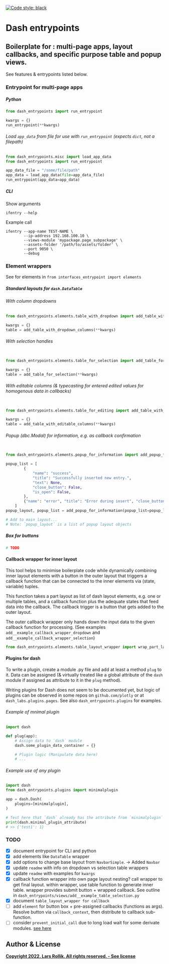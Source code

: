<!--
-*- coding: utf-8 -*-

 Author: Lars B. Rollik <L.B.Rollik@protonmail.com>
 License:
-->
[![Code style: black](https://img.shields.io/badge/code%20style-black-000000.svg)](https://github.com/python/black)


# Dash entrypoints

Boilerplate for : multi-page apps, layout callbacks, and specific purpose table and popup views.
---

See features & entrypoints listed below.



### Entrypoint for multi-page apps

##### Python

```python
from dash_entrypoints import run_entrypoint

kwargs = {}
run_entrypoint(**kwargs)
```


###### Load `app_data` from file for use with `run_entrypoint` (expects `dict`, not a filepath)

```python
from dash_entrypoints.misc import load_app_data
from dash_entrypoints import run_entrypoint

app_data_file = "/some/file/path"
app_data = load_app_data(file=app_data_file)
run_entrypoint(app_data=app_data)
```


##### CLI

Show arguments
```shell
ifentry --help
```

Example call
```shell
ifentry --app-name TEST-NAME \
        --ip-address 192.168.100.10 \
        --views-module 'mypackage.page_subpackage' \
        --assets-folder '/path/to/assets/folder' \
        --port 9050 \
        --debug
```



### Element wrappers

See for elements in `from interfaces_entrypoint import elements`

##### Standard layouts for `dash.DataTable`

###### With column dropdowns

```python
from dash_entrypoints.elements.table_with_dropdown import add_table_with_dropdown_columns

kwargs = {}
table = add_table_with_dropdown_columns(**kwargs)
```

###### With selection handles

```python

from dash_entrypoints.elements.table_for_selection import add_table_for_selection

kwargs = {}
table = add_table_for_selection(**kwargs)
```

###### With editable columns (& typecasting for entered edited values for homogenous data in callbacks)

```python

from dash_entrypoints.elements.table_for_editing import add_table_with_editable_columns

kwargs = {}
table = add_table_with_editable_columns(**kwargs)
```

###### Popup (dbc.Modal) for information, e.g. as callback confirmation
```python

from dash_entrypoints.elements.popup_for_information import add_popup_for_information

popup_list = [
        {
            "name": "success",
            "title": "Successfully inserted new entry.",
            "text": None,
            "close_button": False,
            "is_open": False,
        },
        {"name": "error", "title": "Error during insert", "close_button": True},
    ]
popup_layout, popup_list = add_popup_for_information(popup_list=popup_list)

# Add to main layout...
# Note: `popup_layout` is a list of popup layout objects
```

##### Box for buttons

```python
# TODO
```

#### Callback wrapper for inner layout

This tool helps to minimise boilerplate code while dynamically combining inner layout elements
with a button in the outer layout that triggers a callback function that can be connected
to the inner elements via (state, variable) tuples.

This function takes a part layout as list of dash layout elements, e.g. one or multiple tables,
and a callback function plus the adequate states that feed data into the callback.
The callback trigger is a button that gets added to the outer layout.

The outer callback wrapper only hands down the input data to the given callback function for processing.
(See examples `add__example_callback_wrapper_dropdown` and `add__example_callback_wrapper_selection`)

```python
from dash_entrypoints.elements.table_layout_wrapper import wrap_part_layout_for_callback


```

#### Plugins for dash

To write a plugin, create a module .py file and add at least a method `plug` to it.
Data can be assigned (& virtually treated like a global attribute of the `dash` module if assigned as attribute to it in the `plug` method).

Writing plugins for Dash does not seem to be documented yet, but logic of plugins can be observed in some repos on `github.com/plotly` or at `dash_labs.plugins.pages`.
See also `dash_entrypoints.plugins` for examples.

###### Example of mnimal plugin

```python
import dash

def plug(app):
    # Assign data to `dash` module
    dash.some_plugin_data_container = {}

    # Plugin logic (Manipulate data here)
    # ...
```

###### Example use of any plugin

```python
import dash
from dash_entrypoints.plugins import minimalplugin

app = dash.Dash(
    plugins=[minimalplugin],
)

# Test here that `dash` already has the attribute from `minimalplugin`
print(dash.minimal_plugin_attribute)
# >> {'test1': 1}

```



### TODO

- [x] document entrypoint for CLI and python
- [x] add elements like `DataTable` wrapper
- [x] add options to change base layout from `NavbarSimple`. -> Added `Navbar`
- [x] update `readme` with info on dropdown vs selection table wrappers
- [x] update `readme` with examples for `kwargs`
- [x] callback function wrapper into own page layout nesting? call wrapper to get final layout. within wrapper, use table function to generate inner table. wrapper provides submit button + wrapped callback. See outline in `dash_entrypoints/views/add__example_table_selection.py`
- [x] document `table_layout_wrapper for callback`
- [ ] add `element` for button box + pre-assigned callbacks (functions as args). Resolve button via `callback_context`, then distribute to callback sub-function.
- [ ] consider `prevent_initial_call` due to long load wait for some derivate modules. [see here](https://dash.plotly.com/advanced-callbacks#prevent-callbacks-from-being-executed-on-initial-load)

## Author & License
 **[Copyright 2022. Lars Rollik. All rights reserved. - See license](LICENSE)**
